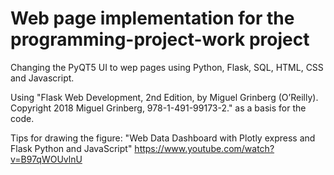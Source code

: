 # Web page implementation for the programming-project-work project

Changing the PyQT5 UI to wep pages using Python, Flask, SQL, HTML, CSS and Javascript.

Using "Flask Web Development, 2nd Edition, by Miguel Grinberg (O’Reilly). Copyright 2018 Miguel Grinberg, 978-1-491-99173-2." as a basis for the code.

Tips for drawing the figure: "Web Data Dashboard with Plotly express and Flask Python and JavaScript" https://www.youtube.com/watch?v=B97qWOUvlnU